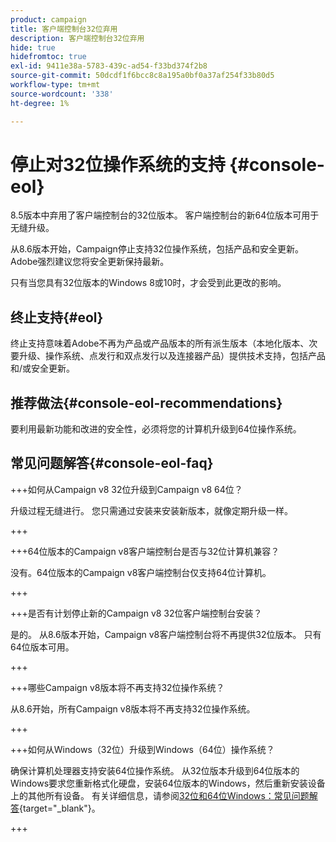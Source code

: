 ```yaml
---
product: campaign
title: 客户端控制台32位弃用
description: 客户端控制台32位弃用
hide: true
hidefromtoc: true
exl-id: 9411e38a-5783-439c-ad54-f33bd374f2b8
source-git-commit: 50dcdf1f6bcc8c8a195a0bf0a37af254f33b80d5
workflow-type: tm+mt
source-wordcount: '338'
ht-degree: 1%

---
```


# 停止对32位操作系统的支持 {#console-eol}

8.5版本中弃用了客户端控制台的32位版本。 客户端控制台的新64位版本可用于无缝升级。

从8.6版本开始，Campaign停止支持32位操作系统，包括产品和安全更新。 Adobe强烈建议您将安全更新保持最新。

只有当您具有32位版本的Windows 8或10时，才会受到此更改的影响。

## 终止支持{#eol}

终止支持意味着Adobe不再为产品或产品版本的所有派生版本（本地化版本、次要升级、操作系统、点发行和双点发行以及连接器产品）提供技术支持，包括产品和/或安全更新。

## 推荐做法{#console-eol-recommendations}

要利用最新功能和改进的安全性，必须将您的计算机升级到64位操作系统。

## 常见问题解答{#console-eol-faq}

+++如何从Campaign v8 32位升级到Campaign v8 64位？

升级过程无缝进行。 您只需通过安装来安装新版本，就像定期升级一样。

+++

+++64位版本的Campaign v8客户端控制台是否与32位计算机兼容？

没有。64位版本的Campaign v8客户端控制台仅支持64位计算机。

+++

+++是否有计划停止新的Campaign v8 32位客户端控制台安装？

是的。 从8.6版本开始，Campaign v8客户端控制台将不再提供32位版本。 只有64位版本可用。

+++

+++哪些Campaign v8版本将不再支持32位操作系统？

从8.6开始，所有Campaign v8版本将不再支持32位操作系统。

+++

+++如何从Windows（32位）升级到Windows（64位）操作系统？

确保计算机处理器支持安装64位操作系统。 从32位版本升级到64位版本的Windows要求您重新格式化硬盘，安装64位版本的Windows，然后重新安装设备上的其他所有设备。 有关详细信息，请参阅[32位和64位Windows：常见问题解答](https://support.microsoft.com/en-us/windows/32-bit-and-64-bit-windows-frequently-asked-questions-c6ca9541-8dce-4d48-0415-94a3faa2e13d){target="_blank"}。

+++

<!--
+++ How do I check if I am on a 32-bit computer or 64-bit?

**WINDOWS 10 AND WINDOWS 8.1**

1. Click the **Start** button, then select **Settings** > **System** > **About**.
1. Under **Device specifications**, see **System type**.

**WINDOWS 7**
1. Select the **Start** button, right-click **Computer** and select **Properties**.
1. Under **System**, see the system type.

For more information, see [32-bit and 64-bit Windows: Frequently asked questions](https://support.microsoft.com/en-us/windows/32-bit-and-64-bit-windows-frequently-asked-questions-c6ca9541-8dce-4d48-0415-94a3faa2e13d){target="_blank"}.

+++
-->
